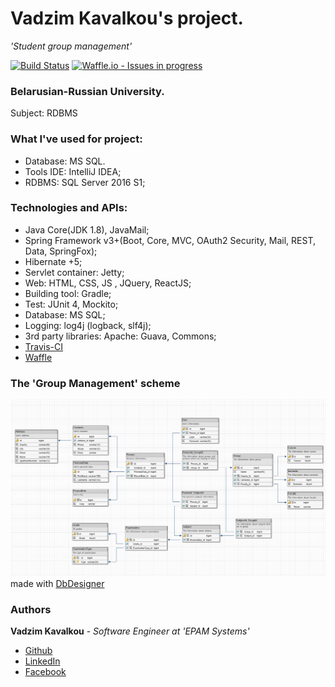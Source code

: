 # Vadzim Kavalkou's project.
_'Student group management'_

[![Build Status](https://travis-ci.org/fragaLY/group-management.svg?branch=master)](https://travis-ci.org/fragaLY/group-management)
[![Waffle.io - Issues in progress](https://badge.waffle.io/fragaLY/group-management.svg?label=in%20progress&title=In%20Progress)](http://waffle.io/fragaLY/group-management)
### Belarusian-Russian University.
Subject: RDBMS

### What I've used for project:
* Database: MS SQL.
* Tools IDE: IntelliJ IDEA;
* RDBMS: SQL Server 2016 S1;
### Technologies and APIs: 
* Java Core(JDK 1.8), JavaMail;
* Spring Framework v3+(Boot, Core, MVC, OAuth2 Security, Mail, REST, Data, SpringFox);
* Hibernate +5;
* Servlet container: Jetty;
* Web: HTML, CSS, JS , JQuery, ReactJS;
* Building tool: Gradle;
* Test: JUnit 4, Mockito;
* Database: MS SQL;
* Logging: log4j (logback, slf4j);
* 3rd party libraries: Apache: Guava, Commons;
* [Travis-CI](https://travis-ci.org/)
* [Waffle](http://waffle.io/fragaLY/group-management)

### The 'Group Management' scheme
![Scheme of 'Group Management'](https://github.com/fragaLY/group-management/blob/master/GroupManagement.png?raw=true) 
made with [DbDesigner](http://dbdesigner.net)


### Authors
**Vadzim Kavalkou** - *Software Engineer at 'EPAM Systems'* 
* [Github](https://github.com/fragaLY)
* [LinkedIn](https://www.linkedin.com/in/vadzimkavalkou/) 
* [Facebook](https://www.facebook.com/ohmyoga)

